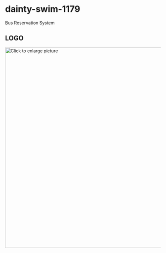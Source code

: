 # dainty-swim-1179
Bus Reservation System
<h2>LOGO</h2>
 <img align="center" src="https://drive.google.com/file/d/16AQ0Jf5e92IBs9pGbuLwI-ocfoyLPvkS" style="width: 650px; max-width: 100%; height: auto" title="Click to enlarge picture" />
